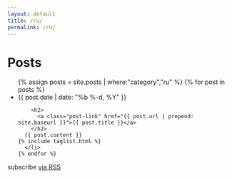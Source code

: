 ```yaml
---
layout: default
title: /ru/
permalink: /ru/
---
```


<div class="home">

  <h1 class="page-heading">Posts</h1>

  <ul class="post-list">
    {% assign posts = site.posts | where:"category","ru" %}
    {% for post in posts %}
      <li>
        <span class="post-meta">{{ post.date | date: "%b %-d, %Y" }}</span>

        <h2>
          <a class="post-link" href="{{ post.url | prepend: site.baseurl }}">{{ post.title }}</a>
        </h2>
	  {{ post.content }}
    {% include taglist.html %}
      </li>
    {% endfor %}
  </ul>

  <p class="rss-subscribe">subscribe <a href="{{ "/feed.xml" | prepend: site.baseurl }}">via RSS</a></p>

</div>
